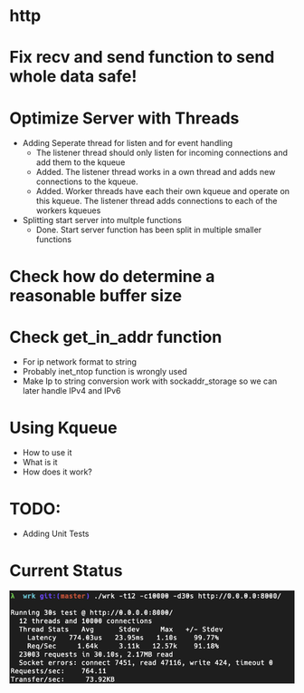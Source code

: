 # http

# Fix recv and send function to send whole data safe!

# Optimize Server with Threads
- Adding Seperate thread for listen and for event handling
  - The listener thread should only listen for incoming connections and add them to the kqueue
  - Added. The listener thread works in a own thread and adds new connections to the kqueue.
  - Added. Worker threads have each their own kqueue and operate on this kqueue. The listener thread adds connections to each of the workers kqueues 
- Splitting start server into multple functions
  - Done. Start server function has been split in multiple smaller functions

# Check how do determine a reasonable buffer size

# Check get_in_addr function
- For ip network format to string
- Probably inet_ntop function is wrongly used
- Make Ip to string conversion work with sockaddr_storage so we can later handle IPv4 and IPv6

# Using Kqueue 
- How to use it
- What is it
- How does it work?

# TODO:
- Adding Unit Tests





# Current Status
![](/img/FirstWorkingVersion.png)

